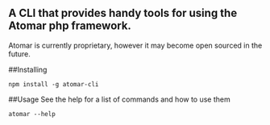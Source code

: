 A CLI that provides handy tools for using the Atomar php framework.
--

Atomar is currently proprietary, however it may become open sourced in the future.

##Installing
```
npm install -g atomar-cli
```

##Usage
See the help for a list of commands and how to use them
```
atomar --help
```
